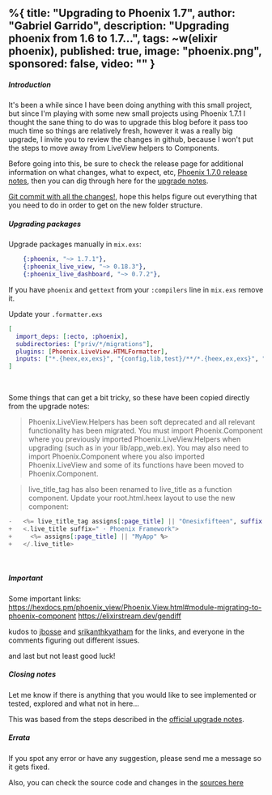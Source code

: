 %{
  title: "Upgrading to Phoenix 1.7",
  author: "Gabriel Garrido",
  description: "Upgrading phoenix from 1.6 to 1.7...",
  tags: ~w(elixir phoenix),
  published: true,
  image: "phoenix.png",
  sponsored: false,
  video: ""
}
---

##### **Introduction**
It's been a while since I have been doing anything with this small project, but since I'm playing with some new small
projects using Phoenix 1.7.1 I thought the sane thing to do was to upgrade this blog before it pass too much time so
things are relatively fresh, however it was a really big upgrade, I invite you to review the changes in github, because
I won't put the steps to move away from LiveView helpers to Components.
<br />

Before going into this, be sure to check the release page for additional information on what changes, what to expect,
etc, [Phoenix 1.7.0 release notes](https://phoenixframework.org/blog/phoenix-1.7-final-released), then you can dig
through here for the [upgrade notes](https://gist.github.com/chrismccord/00a6ea2a96bc57df0cce526bd20af8a7).
<br />

[Git commit with all the changes!](https://github.com/kainlite/tr/commit/5cfde253f6ac82dcd41434fcbf9cf503d6848148), hope
this helps figure out everything that you need to do in order to get on the new folder structure.
<br />

##### **Upgrading packages**
Upgrade packages manually in `mix.exs`:
```elixir
    {:phoenix, "~> 1.7.1"},
    {:phoenix_live_view, "~> 0.18.3"},
    {:phoenix_live_dashboard, "~> 0.7.2"},
``` 
If you have `phoenix` and `gettext` from your `:compilers` line in `mix.exs` remove it.
<br />

Update your `.formatter.exs`
```elixir
[
  import_deps: [:ecto, :phoenix],
  subdirectories: ["priv/*/migrations"],
  plugins: [Phoenix.LiveView.HTMLFormatter],
  inputs: ["*.{heex,ex,exs}", "{config,lib,test}/**/*.{heex,ex,exs}", "priv/*/seeds.exs"]
]
```
<br />

Some things that can get a bit tricky, so these have been copied directly from the upgrade notes:
> Phoenix.LiveView.Helpers has been soft deprecated and all relevant functionality has been migrated. You must import Phoenix.Component where you previously imported Phoenix.LiveView.Helpers when upgrading (such as in your lib/app_web.ex). You may also need to import Phoenix.Component where you also imported Phoenix.LiveView and some of its functions have been moved to Phoenix.Component.

> live_title_tag has also been renamed to live_title as a function component. Update your root.html.heex layout to use the new component:
```elixir
-   <%= live_title_tag assigns[:page_title] || "Onesixfifteen", suffix: " · Phoenix Framework" %>
+   <.live_title suffix=" · Phoenix Framework">
+     <%= assigns[:page_title] || "MyApp" %>
+   </.live_title>
```
<br />

##### **Important**
Some important links:
https://hexdocs.pm/phoenix_view/Phoenix.View.html#module-migrating-to-phoenix-component
https://elixirstream.dev/gendiff

kudos to [jbosse](https://gist.github.com/jbosse) and 
[srikanthkyatham](https://gist.github.com/srikanthkyatham) for the links, and everyone in the comments figuring out
different issues.

and last but not least good luck!
<br />

##### **Closing notes**
Let me know if there is anything that you would like to see implemented or tested, explored and what not in here...

This was based from the steps described in the [official upgrade notes]().
<br />

##### **Errata**
If you spot any error or have any suggestion, please send me a message so it gets fixed.

Also, you can check the source code and changes in the [sources here](https://github.com/kainlite/tr)

<br />
